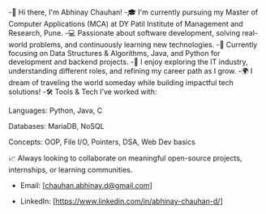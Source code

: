 -👋 Hi there, I'm Abhinay Chauhan!
-🎓 I'm currently pursuing my Master of Computer Applications (MCA) at DY Patil Institute of Management and Research, Pune.
-💻 Passionate about software development, solving real-world problems, and continuously learning new technologies.
-🌱 Currently focusing on Data Structures & Algorithms, Java, and Python for development and backend projects.
-🧠 I enjoy exploring the IT industry, understanding different roles, and refining my career path as I grow.
-🌍 I dream of traveling the world someday while building impactful tech solutions!
-🛠️ Tools & Tech I’ve worked with:

Languages: Python, Java, C

Databases: MariaDB, NoSQL

Concepts: OOP, File I/O, Pointers, DSA, Web Dev basics

📈 Always looking to collaborate on meaningful open-source projects, internships, or learning communities.

- Email: [chauhan.abhinay.d@gmail.com]

- LinkedIn: [https://www.linkedin.com/in/abhinay-chauhan-d/]

<!---
--->

